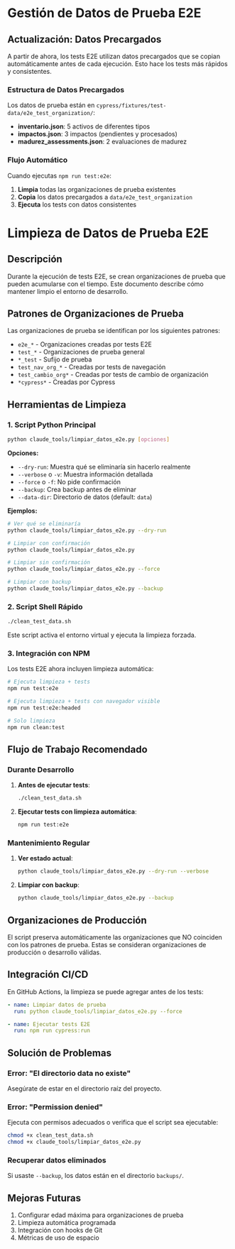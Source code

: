 # Gestión de Datos de Prueba E2E

## Actualización: Datos Precargados

A partir de ahora, los tests E2E utilizan datos precargados que se copian automáticamente antes de cada ejecución. Esto hace los tests más rápidos y consistentes.

### Estructura de Datos Precargados

Los datos de prueba están en `cypress/fixtures/test-data/e2e_test_organization/`:

- **inventario.json**: 5 activos de diferentes tipos
- **impactos.json**: 3 impactos (pendientes y procesados)
- **madurez_assessments.json**: 2 evaluaciones de madurez

### Flujo Automático

Cuando ejecutas `npm run test:e2e`:

1. **Limpia** todas las organizaciones de prueba existentes
2. **Copia** los datos precargados a `data/e2e_test_organization`
3. **Ejecuta** los tests con datos consistentes

# Limpieza de Datos de Prueba E2E

## Descripción

Durante la ejecución de tests E2E, se crean organizaciones de prueba que pueden acumularse con el tiempo. Este documento describe cómo mantener limpio el entorno de desarrollo.

## Patrones de Organizaciones de Prueba

Las organizaciones de prueba se identifican por los siguientes patrones:
- `e2e_*` - Organizaciones creadas por tests E2E
- `test_*` - Organizaciones de prueba general
- `*_test` - Sufijo de prueba
- `test_nav_org_*` - Creadas por tests de navegación
- `test_cambio_org*` - Creadas por tests de cambio de organización
- `*cypress*` - Creadas por Cypress

## Herramientas de Limpieza

### 1. Script Python Principal

```bash
python claude_tools/limpiar_datos_e2e.py [opciones]
```

**Opciones:**
- `--dry-run`: Muestra qué se eliminaría sin hacerlo realmente
- `--verbose` o `-v`: Muestra información detallada
- `--force` o `-f`: No pide confirmación
- `--backup`: Crea backup antes de eliminar
- `--data-dir`: Directorio de datos (default: `data`)

**Ejemplos:**

```bash
# Ver qué se eliminaría
python claude_tools/limpiar_datos_e2e.py --dry-run

# Limpiar con confirmación
python claude_tools/limpiar_datos_e2e.py

# Limpiar sin confirmación
python claude_tools/limpiar_datos_e2e.py --force

# Limpiar con backup
python claude_tools/limpiar_datos_e2e.py --backup
```

### 2. Script Shell Rápido

```bash
./clean_test_data.sh
```

Este script activa el entorno virtual y ejecuta la limpieza forzada.

### 3. Integración con NPM

Los tests E2E ahora incluyen limpieza automática:

```bash
# Ejecuta limpieza + tests
npm run test:e2e

# Ejecuta limpieza + tests con navegador visible
npm run test:e2e:headed

# Solo limpieza
npm run clean:test
```

## Flujo de Trabajo Recomendado

### Durante Desarrollo

1. **Antes de ejecutar tests**:
   ```bash
   ./clean_test_data.sh
   ```

2. **Ejecutar tests con limpieza automática**:
   ```bash
   npm run test:e2e
   ```

### Mantenimiento Regular

1. **Ver estado actual**:
   ```bash
   python claude_tools/limpiar_datos_e2e.py --dry-run --verbose
   ```

2. **Limpiar con backup**:
   ```bash
   python claude_tools/limpiar_datos_e2e.py --backup
   ```

## Organizaciones de Producción

El script preserva automáticamente las organizaciones que NO coinciden con los patrones de prueba. Estas se consideran organizaciones de producción o desarrollo válidas.

## Integración CI/CD

En GitHub Actions, la limpieza se puede agregar antes de los tests:

```yaml
- name: Limpiar datos de prueba
  run: python claude_tools/limpiar_datos_e2e.py --force

- name: Ejecutar tests E2E
  run: npm run cypress:run
```

## Solución de Problemas

### Error: "El directorio data no existe"
Asegúrate de estar en el directorio raíz del proyecto.

### Error: "Permission denied"
Ejecuta con permisos adecuados o verifica que el script sea ejecutable:
```bash
chmod +x clean_test_data.sh
chmod +x claude_tools/limpiar_datos_e2e.py
```

### Recuperar datos eliminados
Si usaste `--backup`, los datos están en el directorio `backups/`.

## Mejoras Futuras

1. Configurar edad máxima para organizaciones de prueba
2. Limpieza automática programada
3. Integración con hooks de Git
4. Métricas de uso de espacio
